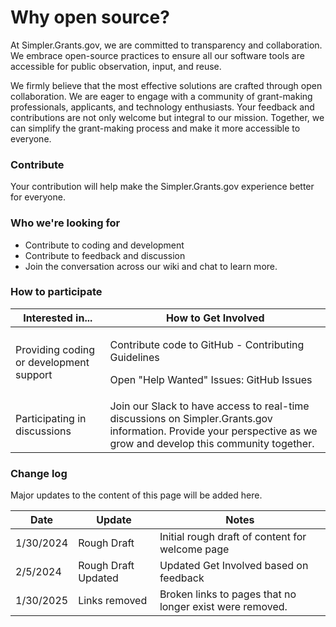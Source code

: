 # Why open source?

At Simpler.Grants.gov, we are committed to transparency and collaboration. We embrace open-source practices to ensure all our software tools are accessible for public observation, input, and reuse.

We firmly believe that the most effective solutions are crafted through open collaboration. We are eager to engage with a community of grant-making professionals, applicants, and technology enthusiasts. Your feedback and contributions are not only welcome but integral to our mission. Together, we can simplify the grant-making process and make it more accessible to everyone.

### Contribute

Your contribution will help make the Simpler.Grants.gov experience better for everyone.

### Who we're looking for

* Contribute to coding and development
* Contribute to feedback and discussion
* Join the conversation across our wiki and chat to learn more.

### How to participate

| Interested in...                        | How to Get Involved                                                                                                                                                |
| --------------------------------------- | ------------------------------------------------------------------------------------------------------------------------------------------------------------------ |
| Providing coding or development support | <p>Contribute code to GitHub - Contributing Guidelines</p><p>Open "Help Wanted" Issues: GitHub Issues</p>                                                          |
| Participating in discussions            | Join our Slack to have access to real-time discussions on Simpler.Grants.gov information. Provide your perspective as we grow and develop this community together. |

### Change log

Major updates to the content of this page will be added here.

| Date      | Update              | Notes                                                    |
| --------- | ------------------- | -------------------------------------------------------- |
| 1/30/2024 | Rough Draft         | Initial rough draft of content for welcome page          |
| 2/5/2024  | Rough Draft Updated | Updated Get Involved based on feedback                   |
| 1/30/2025 | Links removed       | Broken links to pages that no longer exist were removed. |

